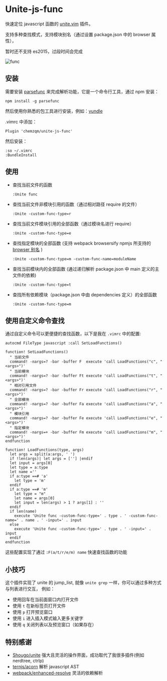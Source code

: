 # Unite-js-func

快速定位 javascript 函数的 [unite.vim](https://github.com/Shougo/unite.vim) 插件。

支持多种查找模式，支持模块别名（通过设置 package.json 中的 browser 属性），

暂时还不支持 es2015，过段时间会完成

![func](https://cloud.githubusercontent.com/assets/251450/11688504/070ed288-9ec8-11e5-8b99-3408e8b9cb50.gif)


## 安装

需要安装 [parsefunc](https://github.com/chemzqm/parsefunc) 来完成解析功能，它是一个命令行工具，通过 npm 安装：

    npm install -g parsefunc

然后使用你熟悉的包工具进行安装，例如：[vundle](https://github.com/gmarik/vundle)

.vimrc 中添加：

    Plugin 'chemzqm/unite-js-func'

然后安装：

    :so ~/.vimrc
    :BundleInstall

## 使用

* 查找当前文件的函数

      :Unite func

* 查找当前文件非模块引用的函数（通过相对路径 require 的文件）

      :Unite -custom-func-type=r

* 查找当前文件模块引用的全部函数（通过模块名进行 require）

      :Unite -custom-func-type=e

* 查找指定模块的全部函数 (支持 webpack browsersify npmjs 所支持的 [browser 别名](https://gist.github.com/defunctzombie/4339901) )

      :Unite -custom-func-type=m -custom-func-name=moduleName

* 查找当前模块内的全部函数 (通过递归解析 package.json 中 main 定义的主文件的依赖)

      :Unite -custom-func-type=t

* 查找所有依赖模块（package.json 中由 dependencies 定义）的全部函数

      :Unite -custom-func-type=m

## 使用自定义命令查找

通过自定义命令可以更便捷的查找函数，以下是我在 `.vimrc` 中的配置:

``` VimL
autocmd FileType javascript :call SetLoadFunctions()

function! SetLoadFunctions()
  " 当前文件
  command! -nargs=? -bar -buffer F  execute 'call LoadFunctions("c", "<args>")'
  " 当前模块
  command! -nargs=? -bar -buffer Ft execute 'call LoadFunctions("t", "<args>")'
  " 相对引用文件
  command! -nargs=? -bar -buffer Fr execute 'call LoadFunctions("r", "<args>")'
  " 全部模块
  command! -nargs=? -bar -buffer Fa execute 'call LoadFunctions("a", "<args>")'
  " 模块引用
  command! -nargs=? -bar -buffer Fe execute 'call LoadFunctions("e", "<args>")'
  " 指定模块
  command! -nargs=+ -bar -buffer Fm execute 'call LoadFunctions("m", "<args>")'
endfunction

function! LoadFunctions(type, args)
  let args = split(a:args, ' ')
  if !len(args)| let args = [''] |endif
  let input = args[0]
  let type = a:type
  let name =''
  if a:type ==# 'a'
    let type = 'm'
  endif
  if a:type ==# 'm'
    let type = "m"
    let name = args[0]
    let input = len(args) > 1 ? args[1] : ''
  endif
  if len(name)
    execute 'Unite func -custom-func-type=' . type . ' -custom-func-name=' . name . ' -input=' . input
  else
    execute 'Unite func -custom-func-type=' . type . ' -input=' . input
  endif
endfunction
```

这些配置实现了通过 `:F(a/t/r/e/m) name` 快速查找函数的功能

## 小技巧

这个插件实现了 unite 的 jump_list, 就像 `unite grep` 一样，你可以通过多种方式与列表进行交互， 例如：

* 使用回车在当前面窗口内打开文件
* 使用 `t` 在新标签页打开文件
* 使用 `p` 打开预览窗口
* 使用 `i` 进入插入模式输入更多关键字
* 使用 `q` 关闭列表以及预览窗口（如果存在）

## 特别感谢

* [Shougo/unite](https://github.com/Shougo/unite.vim) 强大且灵活的操作界面，成功取代了我很多插件(例如 nerdtree, ctrlp)
* [ternjs/acorn](https://github.com/ternjs/acorn) 解析 javascript AST
* [webpack/enhanced-resolve](https://github.com/webpack/enhanced-resolve) 灵活的依赖解析
